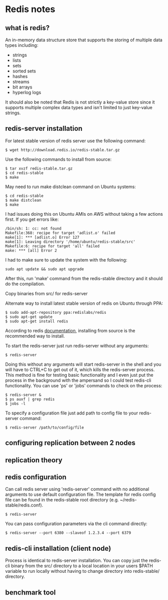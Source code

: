 # Redis notes

## what is redis?
An in-memory data structure store that supports the storing of multiple data types including:
- strings
- lists
- sets
- sorted sets
- hashes
- streams
- bit arrays
- hyperlog logs

It should also be noted that Redis is not strictly a key-value store since it supports multiple complex data types and isn't limited to just key-value strings.
## redis-server installation
For latest stable version of redis server use the following command:

```
$ wget http://download.redis.io/redis-stable.tar.gz
```
Use the following commands to install from source:
```
$ tar xvzf redis-stable.tar.gz
$ cd redis-stable
$ make
```
May need to run make distclean command on Ubuntu systems:
```
$ cd redis-stable
$ make distclean
$ make
```
I had issues doing this on Ubuntu AMIs on AWS without taking a few actions first. If you get errors like:
```
/bin/sh: 1: cc: not found
Makefile:368: recipe for target 'adlist.o' failed
make[1]: *** [adlist.o] Error 127
make[1]: Leaving directory '/home/ubuntu/redis-stable/src'
Makefile:6: recipe for target 'all' failed
make: *** [all] Error 2
```
I had to make sure to update the system with the following:
```
sudo apt update && sudo apt upgrade
```
After this, run 'make' command from the redis-stable directory and it should do the compilation.

Copy binaries from src/ for redis-server

Alternate way to install latest stable version of redis on Ubuntu through PPA:
```
$ sudo add-apt-repository ppa:redislabs/redis
$ sudo apt-get update
$ sudo apt-get install redis
```
According to redis [documentation](https://redis.io/topics/quickstart), installing from source is the recommended way to install. 

To start the redis-server just run redis-server without any arguments:
```
$ redis-server
```
Doing this without any arguments will start redis-server in the shell and you will have to CTRL+C to get out of it, which kills the redis-server process. This method is fine for testing basic functionality and I even just put the process in the background with the ampersand so I could test redis-cli functionality. You can use 'ps' or 'jobs' commands to check on the process:
```
$ redis-server &
$ ps auxf | grep redis
$ jobs -l
```
To specify a configuration file just add path to config file to your redis-server command:
```
$ redis-server /path/to/config/file
```

## configuring replication between 2 nodes

## replication theory

## redis configuration
Can call redis server using 'redis-server' command with no additional arguments to use default configuration file. The template for redis config file can be found in the redis-stable root directory (e.g. ~/redis-stable/redis.conf).
```
$ redis-server
```
You can pass configuration parameters via the cli command directly:
```
$ redis-server --port 6380 --slaveof 1.2.3.4 --port 6379
```

## redis-cli installation (client node)
Process is identical to redis-server installation. You can copy just the redis-cli binary from the src/ directory to a local location in your users $PATH variable to run locally without having to change directory into redis-stable/ directory.

## benchmark tool
